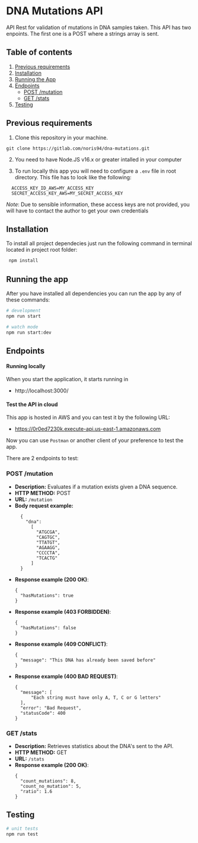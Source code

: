 # DNA Mutations API

API Rest for validation of mutations in DNA samples taken.
This API has two enpoints. The first one is a POST where a strings array is sent. 

## Table of contents

1. [Previous requirements](#previous-requirements)
2. [Installation](#installation)
3. [Running the App](#running-the-app)
4. [Endpoints](#endpoints)
   - [POST /mutation](#post-mutation)
   - [GET /stats](#get-stats)
5. [Testing](#testing)

## Previous requirements
1. Clone this repository in your machine.

  ```
  git clone https://gitlab.com/noris94/dna-mutations.git
  ```
2. You need to have Node.JS v16.x or greater intalled in your computer

3. To run locally this app you will need to configure a ```.env``` file in root directory. This file has to look like the following:
  ```
    ACCESS_KEY_ID_AWS=MY_ACCESS_KEY
    SECRET_ACCESS_KEY_AWS=MY_SECRET_ACCESS_KEY
```
  *Note*: Due to sensible information, these access keys are not provided, you will have to contact the author to get your own credentials
## Installation
 
To install all project dependecies just run the following command in terminal located in project root folder:

```bash
 npm install
```
## Running the app
After you have installed all dependencies you can run the app by any of these commands:

```bash
# development
npm run start

# watch mode
npm run start:dev

```

## Endpoints

#### Running locally
When you start the application, it starts running in 
- http://localhost:3000/

#### Test the API in cloud
This app is hosted in AWS and you can test it by the following URL:
- https://0r0ed7230k.execute-api.us-east-1.amazonaws.com


Now you can use `Postman` or another client of your preference to test the app.

There are 2 endpoints to test:
### POST /mutation
- **Description:** Evaluates if a mutation exists given a DNA sequence.
- **HTTP METHOD:** POST
- **URL:** `/mutation`
- **Body request example:**
  ```
    {
      "dna":
        [
          "ATGCGA", 
          "CAGTGC", 
          "TTATGT", 
          "AGAAGG", 
          "CCCCTA", 
          "TCACTG"
        ]
    }
  ```
- **Response example (200 OK)**:
  ```
  {
    "hasMutations": true
  }
  ```
- **Response example (403 FORBIDDEN)**:
  ```
  {
    "hasMutations": false
  }
  ```
- **Response example (409 CONFLICT)**:
  ```
  {
    "message": "This DNA has already been saved before"
  }
  ```
- **Response example (400 BAD REQUEST)**:
  ```
  {
    "message": [
        "Each string must have only A, T, C or G letters"
    ],
    "error": "Bad Request",
    "statusCode": 400
  }
  ```

### GET /stats
- **Description:** Retrieves statistics about the DNA's sent to the API.
- **HTTP METHOD:** GET
- **URL:** `/stats`
- **Response example (200 OK)**:
  ```
  {
    "count_mutations": 8,
    "count_no_mutation": 5,
    "ratio": 1.6
  }
  ```
## Testing

```bash
# unit tests
npm run test
```

